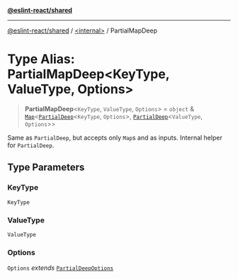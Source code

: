 [**@eslint-react/shared**](../../README.md)

***

[@eslint-react/shared](../../README.md) / [\<internal\>](../README.md) / PartialMapDeep

# Type Alias: PartialMapDeep\<KeyType, ValueType, Options\>

> **PartialMapDeep**\<`KeyType`, `ValueType`, `Options`\> = `object` & [`Map`](https://developer.mozilla.org/docs/Web/JavaScript/Reference/Global_Objects/Map)\<[`PartialDeep`](PartialDeep.md)\<`KeyType`, `Options`\>, [`PartialDeep`](PartialDeep.md)\<`ValueType`, `Options`\>\>

Same as `PartialDeep`, but accepts only `Map`s and as inputs. Internal helper for `PartialDeep`.

## Type Parameters

### KeyType

`KeyType`

### ValueType

`ValueType`

### Options

`Options` *extends* [`PartialDeepOptions`](PartialDeepOptions.md)
